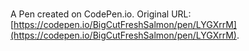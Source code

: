 # 

A Pen created on CodePen.io. Original URL: [https://codepen.io/BigCutFreshSalmon/pen/LYGXrrM](https://codepen.io/BigCutFreshSalmon/pen/LYGXrrM).


